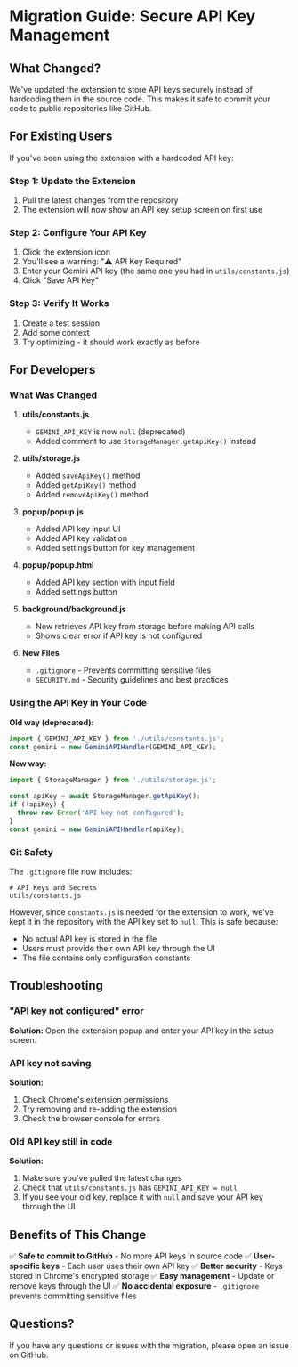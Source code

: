 # Migration Guide: Secure API Key Management

## What Changed?

We've updated the extension to store API keys securely instead of hardcoding them in the source code. This makes it safe to commit your code to public repositories like GitHub.

## For Existing Users

If you've been using the extension with a hardcoded API key:

### Step 1: Update the Extension

1. Pull the latest changes from the repository
2. The extension will now show an API key setup screen on first use

### Step 2: Configure Your API Key

1. Click the extension icon
2. You'll see a warning: "⚠️ API Key Required"
3. Enter your Gemini API key (the same one you had in `utils/constants.js`)
4. Click "Save API Key"

### Step 3: Verify It Works

1. Create a test session
2. Add some context
3. Try optimizing - it should work exactly as before

## For Developers

### What Was Changed

1. **utils/constants.js**
   - `GEMINI_API_KEY` is now `null` (deprecated)
   - Added comment to use `StorageManager.getApiKey()` instead

2. **utils/storage.js**
   - Added `saveApiKey()` method
   - Added `getApiKey()` method
   - Added `removeApiKey()` method

3. **popup/popup.js**
   - Added API key input UI
   - Added API key validation
   - Added settings button for key management

4. **popup/popup.html**
   - Added API key section with input field
   - Added settings button

5. **background/background.js**
   - Now retrieves API key from storage before making API calls
   - Shows clear error if API key is not configured

6. **New Files**
   - `.gitignore` - Prevents committing sensitive files
   - `SECURITY.md` - Security guidelines and best practices

### Using the API Key in Your Code

**Old way (deprecated):**
```javascript
import { GEMINI_API_KEY } from './utils/constants.js';
const gemini = new GeminiAPIHandler(GEMINI_API_KEY);
```

**New way:**
```javascript
import { StorageManager } from './utils/storage.js';

const apiKey = await StorageManager.getApiKey();
if (!apiKey) {
  throw new Error('API key not configured');
}
const gemini = new GeminiAPIHandler(apiKey);
```

### Git Safety

The `.gitignore` file now includes:
```
# API Keys and Secrets
utils/constants.js
```

However, since `constants.js` is needed for the extension to work, we've kept it in the repository with the API key set to `null`. This is safe because:
- No actual API key is stored in the file
- Users must provide their own API key through the UI
- The file contains only configuration constants

## Troubleshooting

### "API key not configured" error

**Solution:** Open the extension popup and enter your API key in the setup screen.

### API key not saving

**Solution:** 
1. Check Chrome's extension permissions
2. Try removing and re-adding the extension
3. Check the browser console for errors

### Old API key still in code

**Solution:**
1. Make sure you've pulled the latest changes
2. Check that `utils/constants.js` has `GEMINI_API_KEY = null`
3. If you see your old key, replace it with `null` and save your API key through the UI

## Benefits of This Change

✅ **Safe to commit to GitHub** - No more API keys in source code
✅ **User-specific keys** - Each user uses their own API key
✅ **Better security** - Keys stored in Chrome's encrypted storage
✅ **Easy management** - Update or remove keys through the UI
✅ **No accidental exposure** - `.gitignore` prevents committing sensitive files

## Questions?

If you have any questions or issues with the migration, please open an issue on GitHub.
